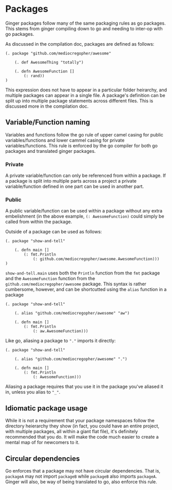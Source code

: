 # Packages

Ginger packages follow many of the same packaging rules as go packages. This
stems from ginger compiling down to go and needing to inter-op with go packages.

As discussed in the compilation doc, packages are defined as follows:

```
(. package "github.com/mediocregopher/awesome"

    (. def AwesomeThing "totally")

    (. defn AwesomeFunction []
        (: rand))
)
```

This expression does not have to appear in a particular folder heirarchy, and
multiple packages can appear in a single file. A package's definition can be
split up into multiple package statements across different files. This is
discussed more in the compilation doc.

## Variable/Function naming

Variables and functions follow the go rule of upper camel casing for public
variables/functions and lower cammel casing for private variables/functions.
This rule is enforced by the go compiler for both go packages and translated
ginger packages.

### Private

A private variable/function can only be referenced from within a package. If a
package is split into multiple parts across a project a private
variable/function defined in one part can be used in another part.

### Public

A public variable/function can be used within a package without any extra
embelishment (in the above example, `(: AwesomeFunction)` could simply be called
from within the package.

Outside of a package can be used as follows:

```
(. package "show-and-tell"

    (. defn main []
        (: fmt.Println
            (: github.com/mediocregopher/awesome.AwesomeFunction)))
)
```

`show-and-tell.main` uses both the `Println` function from the `fmt` package and the
`AwesomeFunction` function from the `github.com/mediocregopher/awesome` package.
This syntax is rather cumbersome, however, and can be shortcutted using the
`alias` function in a package

```
(. package "show-and-tell"

    (. alias "github.com/mediocregopher/awesome" "aw")

    (. defn main []
        (: fmt.Println
            (: aw.AwesomeFunction)))
```

Like go, aliasing a package to `"."` imports it directly:

```
(. package "show-and-tell"

    (. alias "github.com/mediocregopher/awesome" ".")

    (. defn main []
        (: fmt.Println
            (: AwesomeFunction)))
```

Aliasing a package requires that you use it in the package you've aliased it in,
unless you alias to `"_"`.

## Idiomatic package usage

While it is not a requirement that your package namespaces follow the directory
heierarchy they show (in fact, you could have an entire project, with multiple
packages, all within a giant flat file), it's definitely recommended that you
do. It will make the code much easier to create a mental map of for newcomers to
it.

## Circular dependencies

Go enforces that a package may not have circular dependencies. That is,
`packageA` may not import `packageB` while `packageB` also imports `packageA`.
Ginger will also, be way of being translated to go, also enforce this rule.
